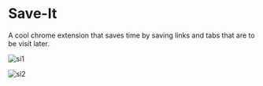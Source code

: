 # Save-It
A cool chrome extension that saves time by saving links and tabs that are to be visit later.

![si1](https://user-images.githubusercontent.com/119573539/210034038-4262d5c2-f0b6-4858-8932-a87d5d14a87d.png)

![si2](https://user-images.githubusercontent.com/119573539/210034033-9fc70f25-4a3c-4ccb-a6ca-8354e6585ccb.png)






